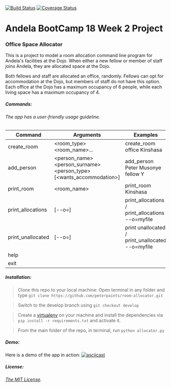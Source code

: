 [![Build Status](https://travis-ci.org/peterpaints/room-allocator.svg?branch=task_3)](https://travis-ci.org/peterpaints/room-allocator)
[![Coverage Status](https://coveralls.io/repos/github/peterpaints/room-allocator/badge.svg?branch=task_3)](https://coveralls.io/github/peterpaints/room-allocator?branch=task_3)
# Andela BootCamp 18 Week 2 Project
### Office Space Allocator

This is a project to model a room allocation command line program for Andela's
facilities at the Dojo.
When either a new fellow or member of staff joins Andela, they are allocated space at the Dojo.

Both fellows and staff are allocated an office, randomly.
Fellows can opt for accommodation at the Dojo, but members of staff do not have this option.
Each office at the Dojo has a maximum occupancy of 6 people, while each living space has a maximum
occupancy of 4.

##### Commands:

###### The app has a user-friendly usage guideline.

Command | Arguments | Examples
------- | --------- | --------
create_room | <room_type> <room_name>... | create_room office Kinshasa
add_person | <person_name> <person_surname> <person_type> [<wants_accommodation>] | add_person Peter Musonye fellow Y
print_room | <room_name> | print_room Kinshasa
print_allocations | [--o=<filename>] | print_allocations / print_allocations --o=myfile
print_unallocated | [--o=<filename>] | print unallocated / print_unallocated --o=myfile
help | |
exit | |

##### Installation:

> Clone this repo to your local machine: Open terminal in any folder and type `git clone https://github.com/peterpaints/room-allocator.git`

> Switch to the develop branch using `git checkout develop`

> Create a [virtualenv](docs.python-guide.org/en/latest/dev/virtualenvs/) on your machine and install the dependencies via `pip install -r requirements.txt` and activate it.

> From the main folder of the repo, in terminal, run `python allocator.py`

##### Demo:
Here is a demo of the app in action:
[![asciicast](https://asciinema.org/a/4hnwqjvql9molrjxrn5s604gm.png)](https://asciinema.org/a/4hnwqjvql9molrjxrn5s604gm)

##### License:

###### [The MIT License](https://github.com/peterpaints/room-allocator/blob/master/license.md).
